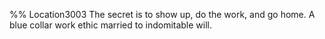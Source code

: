 %% Location3003 
The secret is to show up, do the work, and go home. A blue collar work ethic married to indomitable will. 